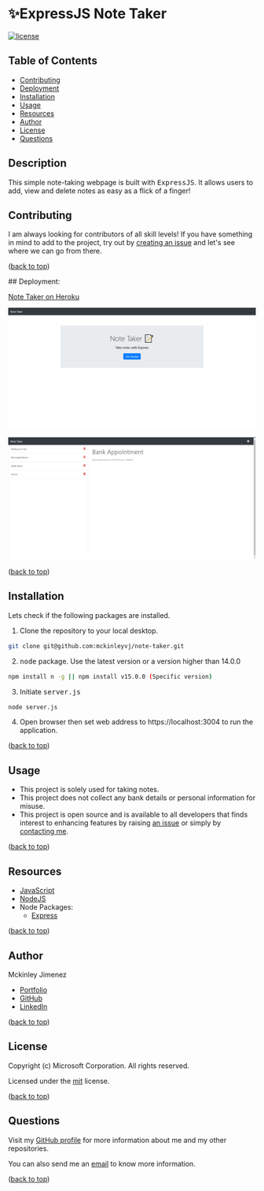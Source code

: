 # ✨ExpressJS Note Taker

[![license](https://img.shields.io/static/v1?label=license&message=mit&color=red)](https://choosealicense.com/licenses/mit)

## Table of Contents

-   [Contributing](#contributing)
-   [Deployment](#deployment)
-   [Installation](#installation)
-   [Usage](#usage)
-   [Resources](#resources)
-   [Author](#author)
-   [License](#license)
-   [Questions](#questions)

## Description

This simple note-taking webpage is built with <kbd>ExpressJS</kbd>. It allows users to add, view and delete notes as easy as a flick of a finger!

## Contributing

I am always looking for contributors of all skill levels! If you have something in mind to add to the project, try out by [creating an issue](https://github.com/mckinleyvj/note-taker/issues) and let's see where we can go from there.

<p align="left">(<a href="#top">back to top</a>)</p>
## Deployment:

[Note Taker on Heroku](https://macvj-note-taker.herokuapp.com/)

![Heroku Deployed Note Taker](./public/assets/images/note-taker.png)

![Heroku Deployed Note Taker 2](./public/assets/images/note-taker2.png)

<p align="left">(<a href="#top">back to top</a>)</p>

## Installation

Lets check if the following packages are installed.

1. Clone the repository to your local desktop.

```bash
git clone git@github.com:mckinleyvj/note-taker.git
```

2. <kbd>node</kbd> package. Use the latest version or a version higher than 14.0.0

```bash
npm install n -g || npm install v15.0.0 (Specific version)
```

3. Initiate <kbd>server.js</kbd>

```bash
node server.js
```

4. Open browser then set web address to https://localhost:3004 to run the application.

<p align="left">(<a href="#top">back to top</a>)</p>

## Usage

-   This project is solely used for taking notes.
-   This project does not collect any bank details or personal information for misuse.
-   This project is open source and is available to all developers that finds interest to enhancing features by raising [an issue](https://github.com/mckinleyvj/note-taker/issues) or simply by [contacting me](#questions).

<p align="left">(<a href="#top">back to top</a>)</p>

## Resources

-   [JavaScript](https://developer.mozilla.org/en-US/docs/Web/JavaScript)
-   [NodeJS](https://nodejs.org/)
-   Node Packages:
    -   [Express](https://www.npmjs.com/package/express)

<p align="left">(<a href="#top">back to top</a>)</p>

## Author

Mckinley Jimenez

-   [Portfolio](https://mckinleyvj.github.io/professional-portfolio/)
-   [GitHub](https://github.com/mckinleyvj)
-   [LinkedIn](https://www.linkedin.com/in/mckinleyjimenez)

<p align="left">(<a href="#top">back to top</a>)</p>

## License

Copyright (c) Microsoft Corporation. All rights reserved.

Licensed under the [mit](LICENSE) license.

<p align="left">(<a href="#top">back to top</a>)</p>

## Questions

Visit my [GitHub profile](https://github.com/mckinleyvj) for more information about me and my other repositories.

You can also send me an <a href="mailto:mckinleyvj@gmail.com?">email</a> to know more information.

<p align="left">(<a href="#top">back to top</a>)</p>
